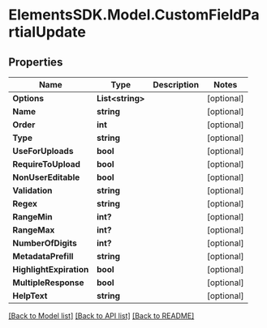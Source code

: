 # ElementsSDK.Model.CustomFieldPartialUpdate

## Properties

Name | Type | Description | Notes
------------ | ------------- | ------------- | -------------
**Options** | **List&lt;string&gt;** |  | [optional] 
**Name** | **string** |  | [optional] 
**Order** | **int** |  | [optional] 
**Type** | **string** |  | [optional] 
**UseForUploads** | **bool** |  | [optional] 
**RequireToUpload** | **bool** |  | [optional] 
**NonUserEditable** | **bool** |  | [optional] 
**Validation** | **string** |  | [optional] 
**Regex** | **string** |  | [optional] 
**RangeMin** | **int?** |  | [optional] 
**RangeMax** | **int?** |  | [optional] 
**NumberOfDigits** | **int?** |  | [optional] 
**MetadataPrefill** | **string** |  | [optional] 
**HighlightExpiration** | **bool** |  | [optional] 
**MultipleResponse** | **bool** |  | [optional] 
**HelpText** | **string** |  | [optional] 

[[Back to Model list]](../#documentation-for-models) [[Back to API list]](../#documentation-for-api-endpoints) [[Back to README]](../)

